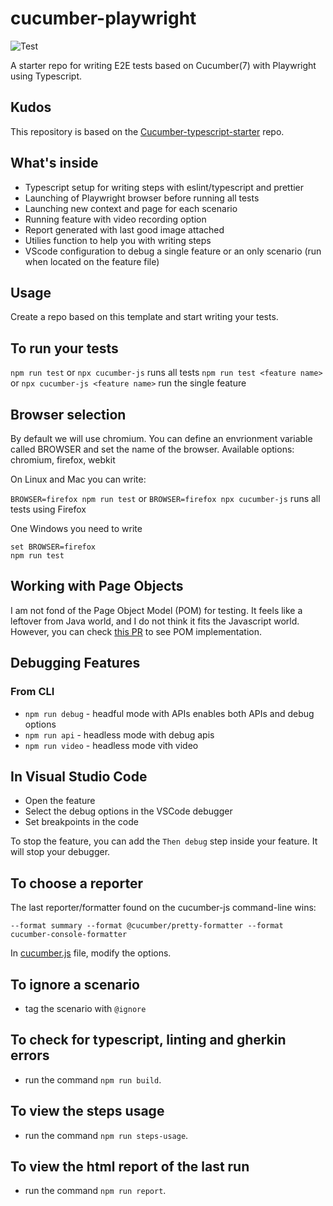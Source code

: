 # cucumber-playwright

![Test](https://github.com/Tallyb/cucumber-playwright/workflows/Test/badge.svg)

A starter repo for writing E2E tests based on Cucumber(7) with Playwright using Typescript.

## Kudos

This repository is based on the [Cucumber-typescript-starter](https://github.com/hdorgeval/cucumber7-ts-starter/blob/main/package.json) repo.

## What's inside

- Typescript setup for writing steps with eslint/typescript and prettier
- Launching of Playwright browser before running all tests
- Launching new context and page for each scenario
- Running feature with video recording option
- Report generated with last good image attached
- Utilies function to help you with writing steps
- VScode configuration to debug a single feature or an only scenario (run when located on the feature file)

## Usage

Create a repo based on this template and start writing your tests.

## To run your tests

`npm run test` or `npx cucumber-js` runs all tests
`npm run test <feature name>` or `npx cucumber-js <feature name>` run the single feature

## Browser selection

By default we will use chromium. You can define an envrionment variable called BROWSER and
set the name of the browser. Available options: chromium, firefox, webkit

On Linux and Mac you can write:

`BROWSER=firefox npm run test` or `BROWSER=firefox npx cucumber-js` runs all tests using Firefox

One Windows you need to write

```
set BROWSER=firefox
npm run test
```

## Working with Page Objects

I am not fond of the Page Object Model (POM) for testing. It feels like a leftover from Java world, and I do not think it fits the Javascript world. However, you can check [this PR](https://github.com/Tallyb/cucumber-playwright/pull/95/files) to see POM implementation. 

## Debugging Features

### From CLI

- `npm run debug` - headful mode with APIs enables both APIs and debug options
- `npm run api` - headless mode with debug apis
- `npm run video` - headless mode vith video

## In Visual Studio Code

- Open the feature
- Select the debug options in the VSCode debugger
- Set breakpoints in the code

To stop the feature, you can add the `Then debug` step inside your feature. It will stop your debugger.

## To choose a reporter

The last reporter/formatter found on the cucumber-js command-line wins:

```text
--format summary --format @cucumber/pretty-formatter --format cucumber-console-formatter
```

In [cucumber.js](cucumber.js) file, modify the options.

## To ignore a scenario

- tag the scenario with `@ignore`

## To check for typescript, linting and gherkin errors

- run the command `npm run build`.

## To view the steps usage

- run the command `npm run steps-usage`.

## To view the html report of the last run

- run the command `npm run report`.

